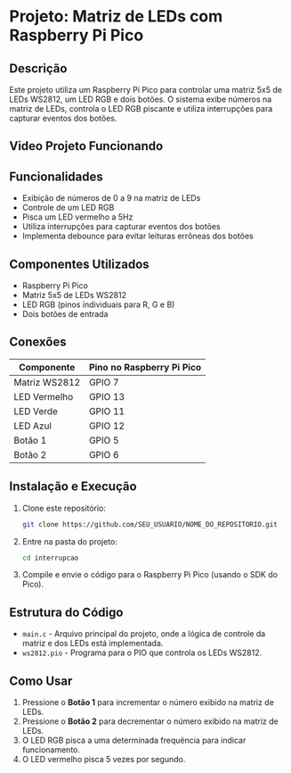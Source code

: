 # Projeto: Matriz de LEDs com Raspberry Pi Pico

## Descrição
Este projeto utiliza um Raspberry Pi Pico para controlar uma matriz 5x5 de LEDs WS2812, um LED RGB e dois botões. O sistema exibe números na matriz de LEDs, controla o LED RGB piscante e utiliza interrupções para capturar eventos dos botões.

## Video Projeto Funcionando

## Funcionalidades
- Exibição de números de 0 a 9 na matriz de LEDs
- Controle de um LED RGB
- Pisca um LED vermelho a 5Hz
- Utiliza interrupções para capturar eventos dos botões
- Implementa debounce para evitar leituras errôneas dos botões

## Componentes Utilizados
- Raspberry Pi Pico
- Matriz 5x5 de LEDs WS2812
- LED RGB (pinos individuais para R, G e B)
- Dois botões de entrada

## Conexões
| Componente | Pino no Raspberry Pi Pico |
|------------|-------------------------|
| Matriz WS2812 | GPIO 7 |
| LED Vermelho | GPIO 13 |
| LED Verde | GPIO 11 |
| LED Azul | GPIO 12 |
| Botão 1 | GPIO 5 |
| Botão 2 | GPIO 6 |

## Instalação e Execução
1. Clone este repositório:
   ```sh
   git clone https://github.com/SEU_USUARIO/NOME_DO_REPOSITORIO.git
   ```
2. Entre na pasta do projeto:
   ```sh
   cd interrupcao
   ```
3. Compile e envie o código para o Raspberry Pi Pico (usando o SDK do Pico).

## Estrutura do Código
- `main.c` - Arquivo principal do projeto, onde a lógica de controle da matriz e dos LEDs está implementada.
- `ws2812.pio` - Programa para o PIO que controla os LEDs WS2812.

## Como Usar
1. Pressione o **Botão 1** para incrementar o número exibido na matriz de LEDs.
2. Pressione o **Botão 2** para decrementar o número exibido na matriz de LEDs.
3. O LED RGB pisca a uma determinada frequência para indicar funcionamento.
4. O LED vermelho pisca 5 vezes por segundo.

